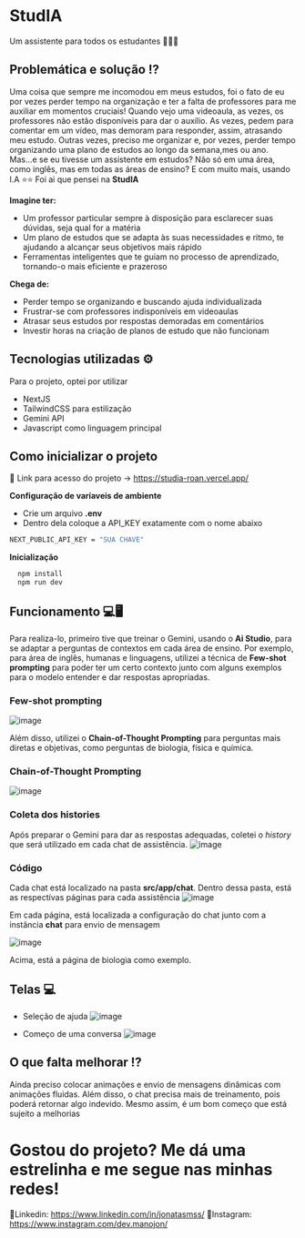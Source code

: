 # StudIA
Um assistente para todos os estudantes 🧑‍🎓🤓

## Problemática e solução ⁉️
Uma coisa que sempre me incomodou em meus estudos, foi o fato de eu por vezes perder tempo na organização e ter a falta de professores para me auxiliar em momentos cruciais!
Quando vejo uma videoaula, as vezes, os professores não estão disponíveis para dar o auxílio. As vezes, pedem para comentar em um vídeo, mas demoram para responder, assim, atrasando meu estudo. Outras vezes, preciso me organizar e, por vezes, perder tempo organizando uma plano de estudos ao longo da semana,mes ou ano.
Mas...e se eu tivesse um assistente em estudos? Não só em uma área, como inglês, mas em todas as áreas de ensino? E com muito mais, usando I.A ⭐⭐
Foi ai que pensei na **StudIA**

**Imagine ter:**

- Um professor particular sempre à disposição para esclarecer suas dúvidas, seja qual for a matéria
- Um plano de estudos que se adapta às suas necessidades e ritmo, te ajudando a alcançar seus objetivos mais rápido
- Ferramentas inteligentes que te guiam no processo de aprendizado, tornando-o mais eficiente e prazeroso

**Chega de:**
- Perder tempo se organizando e buscando ajuda individualizada
- Frustrar-se com professores indisponíveis em videoaulas
- Atrasar seus estudos por respostas demoradas em comentários
- Investir horas na criação de planos de estudo que não funcionam

## Tecnologias utilizadas ⚙️
Para o projeto, optei por utilizar

- NextJS
- TailwindCSS para estilização
- Gemini API 
- Javascript como linguagem principal

## Como inicializar o projeto

🔗 Link para acesso do projeto -> https://studia-roan.vercel.app/


**Configuração de varíaveis de ambiente**
- Crie um arquivo **.env**
- Dentro dela coloque a API_KEY exatamente com o nome abaixo

```bash
NEXT_PUBLIC_API_KEY = "SUA CHAVE"
```

**Inicialização**
```bash
  npm install
  npm run dev
```



## Funcionamento 💻🖥️


Para realiza-lo, primeiro tive que treinar o Gemini, usando o **Ai Studio**, para se adaptar a perguntas de contextos em cada área de ensino.
Por exemplo, para área de inglês, humanas e linguagens, utilizei a técnica de **Few-shot prompting** para poder ter um certo contexto junto com alguns exemplos para o modelo entender e dar respostas apropriadas.

### Few-shot prompting 
![image](https://github.com/JonatasMSS/Studia/assets/74430293/094b1a10-7700-4f60-8cb2-c8fd2b4826ff)

Além disso, utilizei o **Chain-of-Thought Prompting** para perguntas mais diretas e objetivas, como perguntas de biologia, física e química.

### Chain-of-Thought Prompting
![image](https://github.com/JonatasMSS/Studia/assets/74430293/74a4105d-91b9-4c37-aae4-7a6fe12431a6)

### Coleta dos histories
Após preparar o Gemini para dar as respostas adequadas, coletei o *history* que será utilizado em cada chat de assistência.
![image](https://github.com/JonatasMSS/Studia/assets/74430293/2d328d1c-65f8-4d98-9d6e-41feebc53dae)


### Código 
Cada chat está localizado na pasta **src/app/chat**. Dentro dessa pasta, está as respectívas páginas para cada assistência
![image](https://github.com/JonatasMSS/Studia/assets/74430293/1d14fc85-26c4-4527-8603-093993f6e3d3)

Em cada página, está localizada a configuração do chat junto com a instância **chat** para envio de mensagem

![image](https://github.com/JonatasMSS/Studia/assets/74430293/4672590c-b136-4700-a3db-60c9f93ae06f)

Acima, está a página de biologia como exemplo.

## Telas 💻

- Seleção de ajuda
![image](https://github.com/JonatasMSS/Studia/assets/74430293/133589dd-4a88-429c-a38f-b5b2c9ea179b)

- Começo de uma conversa
![image](https://github.com/JonatasMSS/Studia/assets/74430293/45d7dbd4-14e5-4299-bda1-2e5e59940e3d)


## O que falta melhorar ⁉️

Ainda preciso colocar animações e envio de mensagens dinâmicas com animações fluidas. Além disso, o chat precisa mais de treinamento, pois poderá retornar algo indevido. Mesmo assim, é um bom começo que está sujeito a melhorias

# Gostou do projeto? Me dá uma estrelinha e me segue nas minhas redes!

🔗Linkedin: https://www.linkedin.com/in/jonatasmss/
🔗Instagram: https://www.instagram.com/dev.manojon/
 




